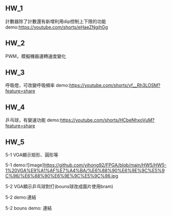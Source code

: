 ## HW_1
計數器除了計數還有新增利用dip控制上下限的功能
demo:https://youtube.com/shorts/eHaeZNgihGg
## HW_2
PWM，模擬機器運轉速度變化
## HW_3
呼吸燈，可改變呼吸頻率
demo:https://youtube.com/shorts/vf__Rh3LOSM?feature=share
## HW_4
乒乓球，有變速功能
demo:https://youtube.com/shorts/HCbeNhxoVuM?feature=share
## HW_5
5-1 VGA顯示矩形、圓形等
 
5-1 demo:![image]https://github.com/yihong92/FPGA/blob/main/HW5/HW5-1%20VGA%E9%A1%AF%E7%A4%BA/%E6%88%90%E6%9E%9C%E5%9C%96/%E6%88%90%E6%9E%9C%E5%9C%96.jpg
 
5-2 VGA顯示乒乓球對打(bouns球改成圖片使用bram)
 
5-2 demo:連結

5-2 bouns demo: 連結


